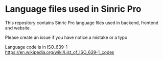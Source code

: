 # Language files used in Sinric Pro
This repository contains Sinric Pro language files used in backend, frontend and website. 

Please create an issue if you have notice a mistake or a typo 

Language code is in ISO_639-1
https://en.wikipedia.org/wiki/List_of_ISO_639-1_codes

